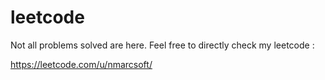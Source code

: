 # leetcode
Not all problems solved are here.
Feel free to directly check my leetcode :

https://leetcode.com/u/nmarcsoft/


